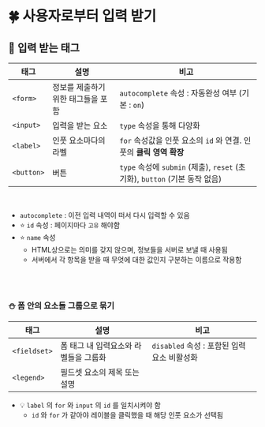 # 🍀 사용자로부터 입력 받기

## 🧸 입력 받는 태그

| 태그       | 설명                               | 비고                                                                       |
| ---------- | ---------------------------------- | -------------------------------------------------------------------------- |
| `<form>`   | 정보를 제출하기 위한 태그들을 포함 | `autocomplete` 속성 : 자동완성 여부 (기본 : `on`)                          |
| `<input>`  | 입력을 받는 요소                   | `type` 속성을 통해 다양화                                                  |
| `<label>`  | 인풋 요소마다의 라벨               | `for` 속성값을 인풋 요소의 `id` 와 연결. 인풋의 **클릭 영역 확장**         |
| `<button>` | 버튼                               | `type` 속성에 `submin` (제출), `reset` (초기화), `button` (기본 동작 없음) |

<br>

- `autocomplete` : 이전 입력 내역이 떠서 다시 입력할 수 있음
- ⭐ `id` 속성 : 페이지마다 `고유` 해야함
- ⭐ `name` 속성
  - HTML상으로는 의미를 갖지 않으며, 정보들을 서버로 보낼 때 사용됨
  - 서버에서 각 항목을 받을 때 무엇에 대한 값인지 구분하는 이름으로 작용함

<br><br>

### ⛄ 폼 안의 요소들 그룹으로 묶기

| 태그         | 설명                                  | 비고                                       |
| ------------ | ------------------------------------- | ------------------------------------------ |
| `<fieldset>` | 폼 태그 내 입력요소와 라벨들을 그룹화 | `disabled` 속성 : 포함된 입력요소 비활성화 |
| `<legend>`   | 필드셋 요소의 제목 또는 설명          |                                            |

- 💡 `label` 의 `for` 와 `input` 의 `id` 를 일치시켜야 함
  - `id` 와 `for` 가 같아야 레이블을 클릭했을 때 해당 인풋 요소가 선택됨
